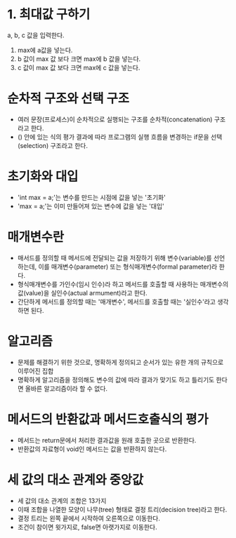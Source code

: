 # 1. 최대값 구하기
a, b, c 값을 입력한다.

1) max에 a값을 넣는다.
2) b 값이 max 값 보다 크면 max에 b 값을 넣는다.
3) c 값이 max 값 보다 크면 max에 c 값을 넣는다.

# 순차적 구조와 선택 구조
* 여러 문장(프로세스)이 순차적으로 실행되는 구조를 순차적(concatenation) 구조라고 한다.
* () 안에 있는 식의 평가 결과에 따라 프로그램의 실행 흐름을 변경하는 if문을 선택(selection) 구조라고 한다.

# 초기화와 대입
* 'int max = a;'는 변수를 만드는 시점에 값을 넣는 '초기화'
* 'max = a;'는 이미 만들어져 있는 변수에 값을 넣는 '대입'

# 매개변수란
* 매서드를 정의할 때 메서드에 전달되는 값을 저장하기 위해 변수(variable)를 선언하는데, 이를 매개변수(parameter) 또는 형식매개변수(formal parameter)라 한다.
* 형식매개변수를 가인수(임시 인수)라 하고 메서드를 호출할 때 사용하는 매개변수의 값(value)을 실인수(actual armument)라고 한다.
* 간단하게 메서드를 정의할 때는 '매개변수', 메서드를 호출할 때는 '실인수'라고 생각하면 된다.

# 알고리즘
* 문제를 해결하기 위한 것으로, 명확하게 정의되고 순서가 있는 유한 개의 규칙으로 이루어진 집합
* 명확하게 알고리즘을 정의해도 변수의 값에 따라 결과가 맞기도 하고 틀리기도 한다면 올바른 알고리즘이라 할 수 없다.

# 메서드의 반환값과 메서드호출식의 평가
*  메서드는 return문에서 처리한 결과값을 원래 호출한 곳으로 반환한다.
*  반환값의 자료형이 void인 메서드는 값을 반환하지 않는다.

# 세 값의 대소 관계와 중앙값
* 세 값의 대소 관계의 조합은 13가지
* 이때 조합을 나열한 모양이 나무(tree) 형태로 결정 트리(decision tree)라고 한다.
* 결정 트리는 왼쪽 끝에서 시작하여 오른쪽으로 이동한다.
* 조건이 참이면 윗가지로, false면 아랫가지로 이동한다.




